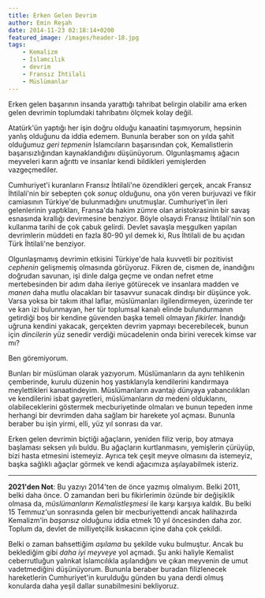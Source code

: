 ```yaml
---
title: Erken Gelen Devrim 
author: Emin Reşah
date: 2014-11-23 02:18:14+0200
featured_image: /images/header-18.jpg
tags: 
    - Kemalizm
    - İslamcılık
    - devrim
    - Fransız İhtilali
    - Müslümanlar
---
```


Erken gelen başarının insanda yarattığı tahribat belirgin olabilir ama erken
gelen devrimin toplumdaki tahribatını ölçmek kolay değil.

Atatürk'ün yaptığı her işin doğru olduğu kanaatini taşımıyorum, hepsinin yanlış
olduğunu da iddia edemem. Bununla beraber son on yılda şahit olduğumuz *geri
tepmenin* İslamcıların başarısından çok, Kemalistlerin başarısızlığından
kaynaklandığını düşünüyorum. Olgunlaşmamış ağacın meyveleri karın ağrıttı ve
insanlar kendi bildikleri yemişlerden vazgeçmediler.

Cumhuriyet'i kuranların Fransız İhtilali'ne özendikleri gerçek, ancak Fransız
İhtilali'nin bir sebepten çok *sonuç* olduğunu, ona yön veren burjuvazi ve
fikir camiasının Türkiye'de bulunmadığını unutmuşlar.  Cumhuriyet'in ileri
gelenlerinin yaptıkları, Fransa'da hakim zümre olan aristokrasinin bir savaş
esnasında krallığı devirmesine benziyor. Böyle olsaydı Fransız İhtilali'nin son
kullanma tarihi de çok çabuk gelirdi. Devlet savaşla meşgulken yapılan
devrimlerin müddeti en fazla 80-90 yıl demek ki, Rus İhtilali de bu açıdan Türk
İhtilali'ne benziyor.

Olgunlaşmamış devrimin etkisini Türkiye'de hala kuvvetli bir pozitivist
*cephenin* gelişmemiş olmasında görüyoruz. Fikren de, cismen de, inandığını
doğrudan savunan, işi dinle dalga geçme ve ondan nefret etme mertebesinden bir
adım daha ileriye götürecek ve insanlara madden ve *manen* daha mutlu
olacakları bir tasavvur sunacak dindışı bir düşünce yok. Varsa yoksa bir takım
ithal laflar, müslümanları ilgilendirmeyen, üzerinde ter ve kan izi bulunmayan,
her tür toplumsal kanalı elinde bulundurmanın getirdiği boş bir kendine
güvenden başka temeli olmayan *fikirler.* İnandığı uğruna kendini yakacak,
gerçekten devrim yapmayı becerebilecek, bunun için *dincilerin* yüz senedir
verdiği mücadelenin onda birini verecek kimse var mı?

Ben göremiyorum.

Bunları bir müslüman olarak yazıyorum. Müslümanların da aynı tehlikenin
çemberinde, kurulu düzenin hoş yastıklarıyla kendilerini kandırmaya
meylettikleri kanaatindeyim. Müslümanların avantajı dünyaya yabancılıkları ve
kendilerini isbat gayretleri, müslümanların *da* medeni olduklarını,
olabileceklerini göstermek mecburiyetinde olmaları ve bunun tepeden inme
herhangi bir devrimden daha sağlam bir harekete yol açması. Bununla beraber bu
işin yirmi, elli, yüz yıl sonrası da var.

Erken gelen devrimin biçtiği ağaçların, yeniden filiz verip, boy atmaya
başlaması seksen yılı buldu. Bu ağaçların kurtlanmasını, yemişlerin çürüyüp,
bizi hasta etmesini istemeyiz. Ayrıca tek çeşit meyve olmasını da istemeyiz,
başka sağlıklı ağaçlar görmek ve kendi ağacımıza aşılayabilmek isteriz.

---

**2021'den Not**: Bu yazıyı 2014'ten de önce yazmış olmalıyım. Belki 2011,
belki daha önce. O zamandan beri bu fikirlerimin özünde bir değişiklik olmasa
da, *müslümanların Kemalistleşmesi* ile karşı karşıya kaldık. Bu belki 15
Temmuz'un sonrasında gelen bir mecburiyettendi ancak halihazırda Kemalizm'in
*başarısız* olduğunu iddia etmek 10 yıl öncesinden daha zor. Toplum da, devlet
de milliyetçilik kıskacının içine daha çok çekildi. 

Belki o zaman bahsettiğim *aşılama* bu şekilde vuku bulmuştur. Ancak bu
beklediğim gibi *daha iyi meyveye* yol açmadı. Şu anki haliyle Kemalist
ceberrutluğun yalınkat İslamcılıkla aşılandığını ve çıkan meyvenin de umut
vadetmediğini düşünüyorum. Bununla beraber buradan filizlenecek hareketlerin
Cumhuriyet'in kurulduğu günden bu yana derdi olmuş konularda daha yeşil dallar
sunabilmesini bekliyoruz. 
